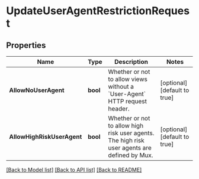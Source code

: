 # UpdateUserAgentRestrictionRequest

## Properties
Name | Type | Description | Notes
------------ | ------------- | ------------- | -------------
**AllowNoUserAgent** | **bool** | Whether or not to allow views without a &#x60;User-Agent&#x60; HTTP request header. | [optional] [default to true]
**AllowHighRiskUserAgent** | **bool** | Whether or not to allow high risk user agents. The high risk user agents are defined by Mux. | [optional] [default to true]

[[Back to Model list]](../README.md#documentation-for-models) [[Back to API list]](../README.md#documentation-for-api-endpoints) [[Back to README]](../README.md)


